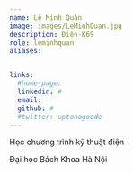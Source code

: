 ```yaml
---
name: Lê Minh Quân
image: images/LeMinhQuan.jpg
description: Điện-K69
role: leminhquan
aliases:


links:
  #home-page: 
  linkedin: #
  email: 
  github: #
  #twitter: uptonogoode
---
```


Học chương trình kỹ thuật điện

Đại học Bách Khoa Hà Nội
